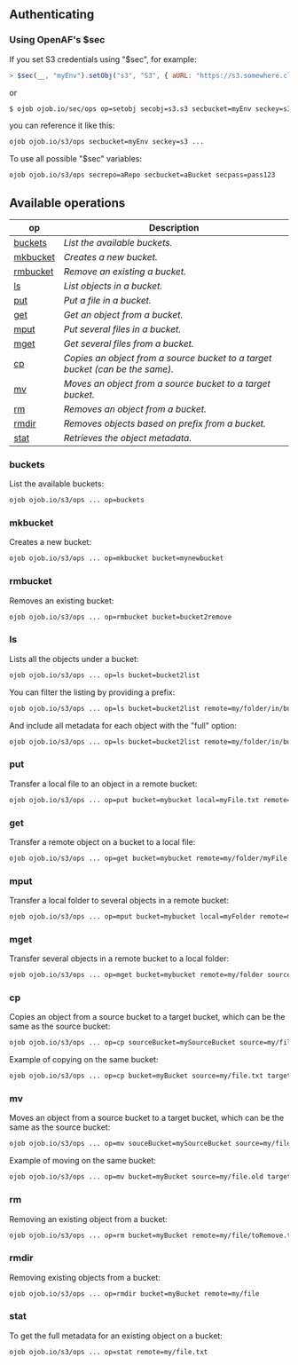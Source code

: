 ## Authenticating

### Using OpenAF's $sec

If you set S3 credentials using "$sec", for example:

````javascript
> $sec(__, "myEnv").setObj("s3", "S3", { aURL: "https://s3.somewhere.cloud", aAccessKey: "ABC", aSecret: "123", aRegion: "ab-xyz" }))
````

or 

````bash
$ ojob ojob.io/sec/ops op=setobj secobj=s3.s3 secbucket=myEnv seckey=s3
````

you can reference it like this:

````bash
ojob ojob.io/s3/ops secbucket=myEnv seckey=s3 ...
````

To use all possible "$sec" variables:

````bash
ojob ojob.io/s3/ops secrepo=aRepo secbucket=aBucket secpass=pass123
````

## Available operations

| op | Description |
|----|-------------|
| [buckets](#buckets) | _List the available buckets._ |
| [mkbucket](#mkbucket) | _Creates a new bucket._ |
| [rmbucket](#rmbucket) | _Remove an existing a bucket._ |
| [ls](#ls) | _List objects in a bucket._ |
| [put](#put) | _Put a file in a bucket._ |
| [get](#get) | _Get an object from a bucket._ |
| [mput](#mput) | _Put several files in a bucket._ |
| [mget](#mget) | _Get several files from a bucket._ |
| [cp](#cp) | _Copies an object from a source bucket to a target bucket (can be the same)._ |
| [mv](#mv) | _Moves an object from a source bucket to a target bucket._ |
| [rm](#rm) | _Removes an object from a bucket._ |
| [rmdir](#rmdir) | _Removes objects based on prefix from a bucket._ |
| [stat](#stat) | _Retrieves the object metadata._ | 

### buckets

List the available buckets:

````bash
ojob ojob.io/s3/ops ... op=buckets
````

### mkbucket

Creates a new bucket:

````bash
ojob ojob.io/s3/ops ... op=mkbucket bucket=mynewbucket
````

### rmbucket

Removes an existing bucket:

````bash
ojob ojob.io/s3/ops ... op=rmbucket bucket=bucket2remove
````

### ls

Lists all the objects under a bucket:

````bash
ojob ojob.io/s3/ops ... op=ls bucket=bucket2list
````

You can filter the listing by providing a prefix:

````bash
ojob ojob.io/s3/ops ... op=ls bucket=bucket2list remote=my/folder/in/bucket
````

And include all metadata for each object with the "full" option:

````bash
ojob ojob.io/s3/ops ... op=ls bucket=bucket2list remote=my/folder/in/bucket full=y
````

### put

Transfer a local file to an object in a remote bucket:

````bash
ojob ojob.io/s3/ops ... op=put bucket=mybucket local=myFile.txt remote=my/folder/myFile.txt
````

### get

Transfer a remote object on a bucket to a local file:

````bash
ojob ojob.io/s3/ops ... op=get bucket=mybucket remote=my/folder/myFile.txt local=myFile.txt
````

### mput

Transfer a local folder to several objects in a remote bucket:

````bash
ojob ojob.io/s3/ops ... op=mput bucket=mybucket local=myFolder remote=my/folder
````

### mget

Transfer several objects in a remote bucket to a local folder:

````bash
ojob ojob.io/s3/ops ... op=mget bucket=mybucket remote=my/folder source=myLocalFile
````

### cp

Copies an object from a source bucket to a target bucket, which can be the same as the source bucket:

````bash
ojob ojob.io/s3/ops ... op=cp sourceBucket=mySourceBucket source=my/file.txt targetBucket=myTargetBucket target=my/file.new
````

Example of copying on the same bucket:

````bash
ojob ojob.io/s3/ops ... op=cp bucket=myBucket source=my/file.txt target=my/old/file.txt
````

### mv

Moves an object from a source bucket to a target bucket, which can be the same as the source bucket:

````bash
ojob ojob.io/s3/ops ... op=mv souceBucket=mySourceBucket source=my/file.old targetBucket=myTargetBucket target=my/file.new
````

Example of moving on the same bucket:

````bash
ojob ojob.io/s3/ops ... op=mv bucket=myBucket source=my/file.old target=my/old/file.new
````

### rm

Removing an existing object from a bucket:

````bash
ojob ojob.io/s3/ops ... op=rm bucket=myBucket remote=my/file/toRemove.txt
````

### rmdir

Removing existing objects from a bucket:

````bash
ojob ojob.io/s3/ops ... op=rmdir bucket=myBucket remote=my/file
````

### stat

To get the full metadata for an existing object on a bucket:

````bash
ojob ojob.io/s3/ops ... op=stat remote=my/file.txt
````
